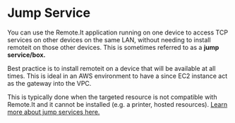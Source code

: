 # Jump Service

You can use the Remote.It application running on one device to access TCP services on other devices on the same LAN, without needing to install remoteit on those other devices. This is sometimes referred to as a **jump service/box.**

Best practice is to install remoteit on a device that will be available at all times. This is ideal in an AWS environment to have a since EC2 instance act as the gateway into the VPC.

This is typically done when the targeted resource is not compatible with Remote.It and it cannot be installed (e.g. a printer, hosted resources). [Learn more about jump services here.](https://link.remote.it/support/jumpbox)
